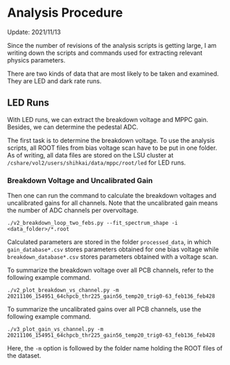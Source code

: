 # Analysis Procedure

Update: 2021/11/13  

Since the number of revisions of the analysis scripts is getting large, I am writing down the scripts and commands used for extracting relevant physics parameters.  

There are two kinds of data that are most likely to be taken and examined. They are LED and dark rate runs.

## LED Runs

With LED runs, we can extract the breakdown voltage and MPPC gain. Besides, we can determine the pedestal ADC.  

The first task is to determine the breakdown voltage. To use the analysis scripts, all ROOT files from bias voltage scan have to be put in one folder. As of writing, all data files are stored on the LSU cluster at `/cshare/vol2/users/shihkai/data/mppc/root/led` for LED runs.  

### Breakdown Voltage and Uncalibrated Gain

Then one can run the command to calculate the breakdown voltages and uncalibrated gains for all channels. Note that the uncalibrated gain means the number of ADC channels per overvoltage.  
```
./v2_breakdown_loop_two_febs.py --fit_spectrum_shape -i <data_folder>/*.root
```
Calculated parameters are stored in the folder `processed_data`, in which `gain_database*.csv` stores parameters obtained for one bias voltage while `breakdown_database*.csv` stores parameters obtained with a voltage scan.  

To summarize the breakdown voltage over all PCB channels, refer to the following example command.
```
./v2_plot_breakdown_vs_channel.py -m 20211106_154951_64chpcb_thr225_gain56_temp20_trig0-63_feb136_feb428
```

To summarize the uncalibrated gains over all PCB channels, use the following example command.
```
./v3_plot_gain_vs_channel.py -m 20211106_154951_64chpcb_thr225_gain56_temp20_trig0-63_feb136_feb428
```
Here, the `-m` option is followed by the folder name holding the ROOT files of the dataset.  
